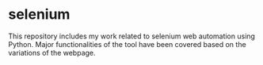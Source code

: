 # selenium
This repository includes my work related to selenium web automation using Python. Major functionalities of the tool have been covered based on the variations of the webpage.
